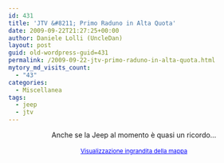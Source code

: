 ```yaml
---
id: 431
title: 'JTV &#8211; Primo Raduno in Alta Quota'
date: 2009-09-22T21:27:25+00:00
author: Daniele Lolli (UncleDan)
layout: post
guid: old-wordpress-guid=431
permalink: /2009-09-22-jtv-primo-raduno-in-alta-quota.html
mytory_md_visits_count:
  - "43"
categories:
  - Miscellanea
tags:
  - jeep
  - jtv
---
```

<div align="center">
  Anche se la Jeep al momento è quasi un ricordo&#8230;
</div>



<div align="center">
  <br /><small><a href="http://maps.google.it/maps?f=q&source=embed&hl=it&geocode=&q=bersezio,+cn&ie=UTF8&ll=44.619799,7.105408&spn=0.586491,0.823975&z=9&iwloc=A" style="color:#0000FF;text-align:left">Visualizzazione ingrandita della mappa</a></small>
</div>